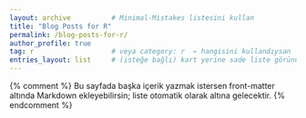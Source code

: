 ```yaml
---
layout: archive          # Minimal-Mistakes listesini kullan
title: "Blog Posts for R"
permalink: /blog-posts-for-r/
author_profile: true
tag: r                   # veya category: r  ← hangisini kullandıysan
entries_layout: list     # (isteğe bağlı) kart yerine sade liste görünümü
---
```


{% comment %}
Bu sayfada başka içerik yazmak istersen front-matter altında Markdown ekleyebilirsin;
liste otomatik olarak altına gelecektir.
{% endcomment %}
